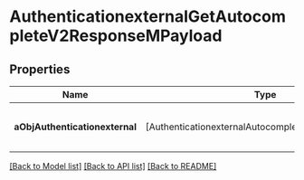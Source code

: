# AuthenticationexternalGetAutocompleteV2ResponseMPayload

## Properties
Name | Type | Description | Notes
------------ | ------------- | ------------- | -------------
**aObjAuthenticationexternal** | [AuthenticationexternalAutocompleteElementResponse] | An array of Authenticationexternal autocomplete element response. | 

[[Back to Model list]](../README.md#documentation-for-models) [[Back to API list]](../README.md#documentation-for-api-endpoints) [[Back to README]](../README.md)


